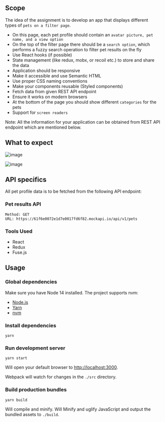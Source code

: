 ## Scope

The idea of the assignment is to develop an app that displays different types of ```pets on a filter page```.

* On this page, each pet profile should contain an ```avatar picture, pet name, and a view option```
* On the top of the filter page there should be a ```search option```, which performs a fuzzy search operation to filter pet results on the fly
* Use React hooks (if possible)
* State management (like redux, mobx, or recoil etc.) to store and share the data
* Application should be responsive
* Make it accessible and use Semantic HTML
* Use proper CSS naming conventions
* Make your components reusable (Styled components)
* Fetch data from given REST API endpoint
* Ensure it works on modern browsers
* At the bottom of the page you should show different ```categories``` for the pets
* Support for ```screen readers```

Note: All the information for your application can be obtained from REST API endpoint which are mentioned below.

## What to expect 

![image](https://user-images.githubusercontent.com/13431164/190981465-ce11c889-08ff-4f4d-ac9f-1328f7825c52.png)

![image](https://user-images.githubusercontent.com/13431164/190981557-7fd19aad-2818-4f06-a3b5-895990954a6f.png)

## API specifics
All pet profile data is to be fetched from the following API endpoint:

### Pet results API
```
Method: GET
URL: https://61f6e0072e1d7e0017fd6f82.mockapi.io/api/v1/pets
```

### Tools Used

- React
- Redux
- Fuse.js


## Usage

### Global dependencies

Make sure you have Node 14 installed. The project supports nvm:

-   [Node.js](https://nodejs.org/)
-   [Yarn](https://yarnpkg.com/)
-   [nvm](https://github.com/nvm-sh/nvm)

### Install dependencies

```
yarn
```

### Run development server

```
yarn start
```

Will open your default browser to  [http://localhost:3000](http://localhost:3000).

Webpack will watch for changes in the `./src` directory.

### Build production bundles

```
yarn build
```

Will compile and minify. Will Minify and uglify JavaScript and output the bundled assets to  `./build`.

